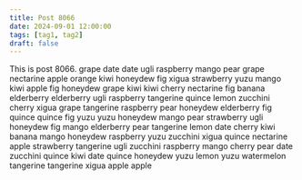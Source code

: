 ```yaml
---
title: Post 8066
date: 2024-09-01 12:00:00
tags: [tag1, tag2]
draft: false
---
```

This is post 8066.
grape
date
date
ugli
raspberry
mango
pear
grape
nectarine
apple
orange
kiwi
honeydew
fig
xigua
strawberry
yuzu
mango
kiwi
apple
fig
honeydew
grape
kiwi
kiwi
cherry
nectarine
fig
banana
elderberry
elderberry
ugli
raspberry
tangerine
quince
lemon
zucchini
cherry
xigua
grape
tangerine
raspberry
pear
honeydew
elderberry
fig
quince
quince
fig
yuzu
yuzu
honeydew
mango
pear
strawberry
ugli
honeydew
fig
mango
elderberry
pear
tangerine
lemon
date
cherry
kiwi
banana
mango
honeydew
raspberry
yuzu
zucchini
xigua
quince
nectarine
apple
strawberry
tangerine
ugli
zucchini
raspberry
mango
cherry
pear
date
zucchini
quince
kiwi
date
quince
honeydew
yuzu
lemon
yuzu
watermelon
tangerine
tangerine
xigua
apple
apple
